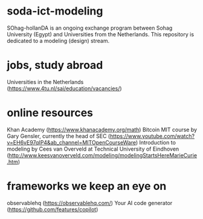 # soda-ict-modeling
SOhag-hollanDA is an ongoing exchange program between Sohag University (Egypt) and Universities from the Netherlands. This repository is dedicated to a modeling (design) stream. 

# jobs, study abroad
Universities in the Netherlands (https://www.4tu.nl/sai/education/vacancies/)

# online resources
Khan Academy (https://www.khanacademy.org/math)
Bitcoin MIT course by Gary Gensler, currently the head of SEC (https://www.youtube.com/watch?v=EH6vE97qIP4&ab_channel=MITOpenCourseWare)
Introduction to modeling by Cees van Overveld at Technical University of Eindhoven (http://www.keesvanoverveld.com/modeling/modelingStartsHereMarieCurie.htm)

# frameworks we keep an eye on
observablehq (https://observablehq.com/)
Your AI code generator (https://github.com/features/copilot)
